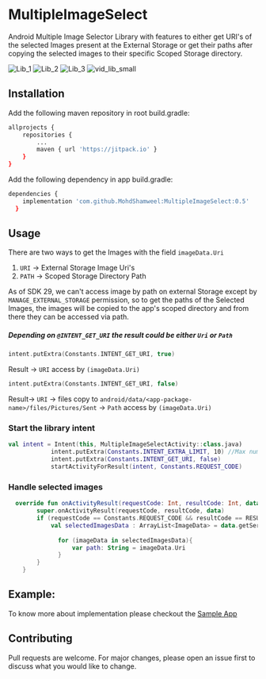 # MultipleImageSelect
Android Multiple Image Selector Library with features to either get URI's of the selected Images present at the External Storage or get their paths after copying the selected images to their specific Scoped Storage directory.

![Lib_1](https://user-images.githubusercontent.com/34341190/132199364-365b5649-a14c-4000-825d-4e3136a4c283.jpg)
![Lib_2](https://user-images.githubusercontent.com/34341190/132199375-e74743d9-78f8-48b0-90d6-75c9e3502516.jpg)
![Lib_3](https://user-images.githubusercontent.com/34341190/132199379-f0b07321-c060-46f5-b0ba-dd9612f4972c.jpg)
![vid_lib_small](https://user-images.githubusercontent.com/34341190/132199388-29962798-722d-40c2-8ca8-9c35cc6a6cbe.gif)

## Installation

Add the following maven repository in root build.gradle:

```bash
allprojects {
    repositories {
        ...
        maven { url 'https://jitpack.io' }
    }
}
```

Add the following dependency in app build.gradle:

```bash
dependencies {
	implementation 'com.github.MohdShamweel:MultipleImageSelect:0.5'
  }
```

## Usage

There are two ways to get the Images with the field `imageData.Uri`
1. `URI` -> External Storage Image Uri's
2. `PATH` -> Scoped Storage Directory Path

As of SDK 29, we can't access image by path on external Storage except by `MANAGE_EXTERNAL_STORAGE` permission, so to get the paths of the Selected Images, the images will be copied to the app's scoped directory and from there they can be accessed via path.



##### Depending on `@INTENT_GET_URI` the result could be either `Uri` or `Path`

````kotlin
intent.putExtra(Constants.INTENT_GET_URI, true)
````
Result -> `URI` access by `(imageData.Uri)`


````kotlin
intent.putExtra(Constants.INTENT_GET_URI, false) 
````
Result-> `URI` -> files copy to `android/data/<app-package-name>/files/Pictures/Sent` -> `Path` access by `(imageData.Uri)`


### Start the library intent

````kotlin
val intent = Intent(this, MultipleImageSelectActivity::class.java)
            intent.putExtra(Constants.INTENT_EXTRA_LIMIT, 10) //Max number of Images that can be selected
            intent.putExtra(Constants.INTENT_GET_URI, false)
            startActivityForResult(intent, Constants.REQUEST_CODE)
````

### Handle selected images
````kotlin
  override fun onActivityResult(requestCode: Int, resultCode: Int, data: Intent?) {
        super.onActivityResult(requestCode, resultCode, data)
        if (requestCode == Constants.REQUEST_CODE && resultCode == RESULT_OK && data != null){
            val selectedImagesData : ArrayList<ImageData> = data.getSerializableExtra(Constants.INTENT_EXTRA_IMAGES) as ArrayList<ImageData>
          
              for (imageData in selectedImagesData){
                  var path: String = imageData.Uri
              }       
        }
    }
````

## Example:
To know more about implementation please checkout the [Sample App](https://github.com/MohdShamweel/MultipleImageSelect/tree/main/app)

## Contributing
Pull requests are welcome. For major changes, please open an issue first to discuss what you would like to change.

